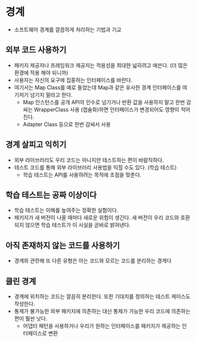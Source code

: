 # 경계
- 소프트웨어 경계를 깔끔하게 처리하는 기법과 기교

## 외부 코드 사용하기
- 패키지 제공자나 프레임워크 제공자는 적용성을 최대한 넓히려고 애쓴다. (더 많은 환경에 적용 해야 되니까)
- 사용자는 자신의 요구에 집중하는 인터페이스를 바란다.
- 여기서는 Map Class를 예로 들었는데 Map과 같은 유사한 경계 인터페이스를 여기저기 넘기지 말라고 한다.
  - Map 인스턴스를 공개 API의 인수로 넘기거나 반환 값을 사용하지 말고 한번 감싸는 WrapperClass 사용 (캡슐화)하면 인터페이스가 변경되어도 영향이 적어 진다.
  - Adapter Class 등으로 한번 감싸서 사용
  
## 경계 살피고 익히기
- 외부 라이브러리도 우리 코드는 아니지만 테스트하는 편이 바람직하다.
- 테스트 코드를 통해 외부 라이브러리 사용법을 익힐 수도 있다. (학습 테스트)
  - 학습 테스트는 API를 사용하려는 목적에 초점을 맞춘다.
  
## 학습 테스트는 공짜 이상이다
- 학습 테스트는 이해를 높여주는 정확한 실험이다.
- 패키지가 새 버전이 나올 때마다 새로운 위험이 생긴다. 새 버전이 우리 코드와 호환되지 않으면 학습 테스트가 이 사실을 곧바로 밝혀낸다.

## 아직 존재하지 않는 코드를 사용하기
- 경계와 관련해 또 다른 유형은 아는 코드와 모르는 코드를 분리하는 경계다

## 클린 경계
- 경계에 위치하는 코드는 깔끔히 분리한다. 또한 기대치를 정의하는 테스트 케이스도 작성한다.
- 통제가 불가능한 외부 패키지에 의존하는 대신 통제가 가능한 우리 코드에 의존하는 편이 훨씬 낫다.
  - 어댑터 패턴을 사용하거나 우리가 원하는 인터페이스를 패키지가 제공하는 인터페이스로 변환
